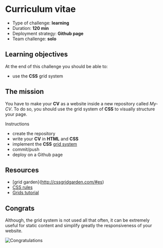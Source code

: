 # Curriculum vitae
* Type of challenge: **learning**
* Duration: **120 min**
* Deployment strategy: **Github page**
* Team challenge: **solo**

## Learning objectives
At the end of this challenge you should be able to:

* use the **CSS** grid system

## The mission
You have to make your **CV** as a website inside a new repository called *My-CV*. To do so, you should use the grid system of **CSS** to visually structure your page.

Instructions

* create the repository
* write your **CV** in **HTML** and **CSS**
* implement the **CSS** [grid system](https://developer.mozilla.org/en-US/docs/Web/CSS/CSS_Grid_Layout)
* commit/push
* deploy on a Github page

## Resources
* [grid garden}(http://cssgridgarden.com/#es)
* [CSS rules](https://www.w3schools.com/css/default.asp)
* [Grids tutorial](https://css-tricks.com/snippets/css/complete-guide-grid/)

## Congrats
Although, the grid system is not used all that often, it can be extremely useful for static content and simplify greatly the responsiveness of your website.

![Congratulations](https://camo.githubusercontent.com/897ff92ae261fcc45f6d1b2ff86357daddf49c0a34ce97d4526a8f997386d3fe/68747470733a2f2f6d656469612e67697068792e636f6d2f6d656469612f6c32523039385639306e4a6675484b67302f67697068792e676966)